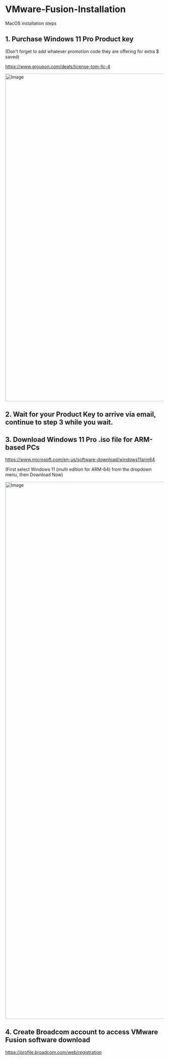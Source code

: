# VMware-Fusion-Installation
MacOS installation steps

## 1. Purchase Windows 11 Pro Product key

(Don't forget to add whatever promotion code they are offering for extra $ saved)


https://www.groupon.com/deals/license-tom-llc-4

<img width="1217" height="1038" alt="Image" src="https://github.com/user-attachments/assets/f5684ebb-f1a5-4c72-8ace-f2a5ab585c1a" />

## 2. Wait for your Product Key to arrive via email, continue to step 3 while you wait.

## 3. Download Windows 11 Pro .iso file for ARM-based PCs

https://www.microsoft.com/en-us/software-download/windows11arm64

(First select Windows 11 (multi edition for ARM-64) from the dropdown menu, then Download Now)

<img width="1862" height="1702" alt="Image" src="https://github.com/user-attachments/assets/6b9c2dfc-27a9-4917-93ee-c5bf932efb8e" />

## 4. Create Broadcom account to access VMware Fusion software download

https://profile.broadcom.com/web/registration









